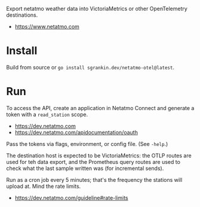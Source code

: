 Export netatmo weather data into VictoriaMetrics or other OpenTelemetry destinations.

- https://www.netatmo.com

# Install

Build from source or `go install sgrankin.dev/netatmo-otel@latest`.

# Run

To access the API, create an application in Netatmo Connect and generate a token with a `read_station` scope.

- https://dev.netatmo.com
- https://dev.netatmo.com/apidocumentation/oauth

Pass the tokens via flags, environment, or config file. (See `-help`.)

The destination host is expected to be VictoriaMetrics: the OTLP routes are used for teh data export, and the Prometheus query routes are used to check what the last sample written was (for incremental sends).

Run as a cron job every 5 minutes; that's the frequency the stations will upload at. Mind the rate limits.

- https://dev.netatmo.com/guideline#rate-limits

